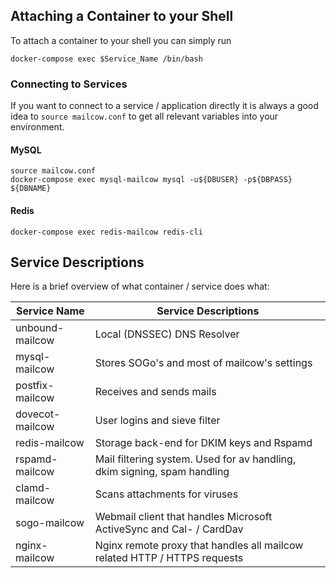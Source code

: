 ## Attaching a Container to your Shell

To attach a container to your shell you can simply run

```
docker-compose exec $Service_Name /bin/bash
```

### Connecting to Services

If you want to connect to a service / application directly it is always a good idea to `source mailcow.conf` to get all relevant variables into your environment.

#### MySQL

```
source mailcow.conf
docker-compose exec mysql-mailcow mysql -u${DBUSER} -p${DBPASS} ${DBNAME}
```

#### Redis

```
docker-compose exec redis-mailcow redis-cli
```

## Service Descriptions

Here is a brief overview of what container / service does what:

| Service Name  | Service Descriptions                                                        |
| --------------- | ------------------------------------------------------------------------- |
| unbound-mailcow | Local (DNSSEC) DNS Resolver                                               |
| mysql-mailcow   | Stores SOGo's and most of mailcow's settings                              |
| postfix-mailcow | Receives and sends mails                                                  |
| dovecot-mailcow | User logins and sieve filter                                              |
| redis-mailcow   | Storage back-end for DKIM keys and Rspamd                                 |
| rspamd-mailcow  | Mail filtering system. Used for av handling, dkim signing, spam handling  |
| clamd-mailcow   | Scans attachments for viruses                                             |
| sogo-mailcow    | Webmail client that handles Microsoft ActiveSync and Cal- / CardDav       |
| nginx-mailcow   | Nginx remote proxy that handles all mailcow related HTTP / HTTPS requests |
